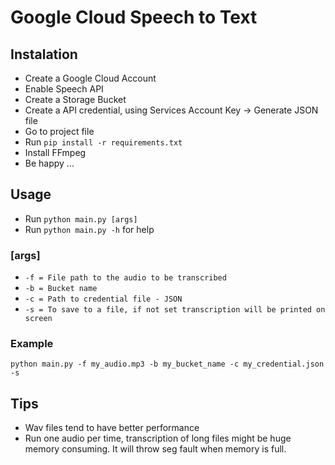# Google Cloud Speech to Text


## Instalation

- Create a Google Cloud Account
- Enable Speech API
- Create a Storage Bucket
- Create a API credential, using Services Account Key -> Generate JSON file
- Go to project file
- Run ```pip install -r requirements.txt``` 
- Install FFmpeg
- Be happy ...

## Usage

- Run ```python main.py [args]```
- Run ```python main.py -h``` for help

### [args]

- ```-f = File path to the audio to be transcribed```
- ```-b = Bucket name ```
- ```-c = Path to credential file - JSON```
- ```-s = To save to a file, if not set transcription will be printed on screen```

### Example

```python main.py -f my_audio.mp3 -b my_bucket_name -c my_credential.json -s```

## Tips

- Wav files tend to have better performance
- Run one audio per time, transcription of long files might be huge memory consuming. It will throw seg fault when memory is full.
